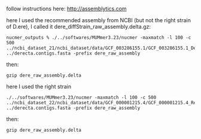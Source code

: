 follow instructions here:
http://assemblytics.com

here I used the recommended assembly from NCBI (but not the right strain of D.ere), I called it dere_diffStrain_raw_assembly.delta.gz:
```
nucmer_outputs % ./../softwares/MUMmer3.23/nucmer -maxmatch -l 100 -c 500 ../ncbi_dataset_21/ncbi_dataset/data/GCF_003286155.1/GCF_003286155.1_DereRS2_genomic.fna ../derecta.contigs.fasta -prefix dere_raw_assembly
```

then:
```
gzip dere_raw_assembly.delta
```

here I used the right strain
```
./../softwares/MUMmer3.23/nucmer -maxmatch -l 100 -c 500 ../ncbi_dataset_22/ncbi_dataset/data/GCF_000001215.4/GCF_000001215.4_Release_6_plus_ISO1_MT_genomic.fna ../derecta.contigs.fasta -prefix dere_raw_assembly
```
then:
```
gzip dere_raw_assembly.delta
```
